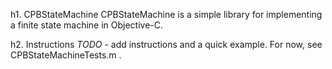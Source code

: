 h1. CPBStateMachine
CPBStateMachine is a simple library for implementing a finite state machine in Objective-C.

h2. Instructions
*TODO* - add instructions and a quick example. For now, see CPBStateMachineTests.m .

